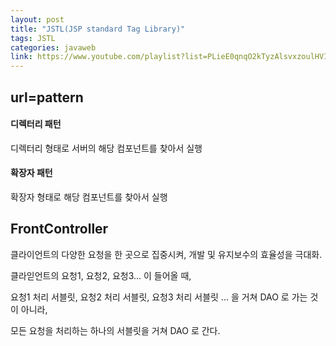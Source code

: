 ```yaml
---
layout: post
title: "JSTL(JSP standard Tag Library)"
tags: JSTL
categories: javaweb
link: https://www.youtube.com/playlist?list=PLieE0qnqO2kTyzAlsvxzoulHVISvO8zA9
---
```


## url=pattern

#### 디렉터리 패턴

디렉터리 형태로 서버의 해당 컴포넌트를 찾아서 실행

#### 확장자 패턴

확장자 형태로 해당 컴포넌트를 찾아서 실행

## FrontController

클라이언트의 다양한 요청을 한 곳으로 집중시켜, 개발 및 유지보수의 효율성을 극대화.

클라읻언트의 요청1, 요청2, 요청3... 이 들어올 때, 

요청1 처리 서블릿, 요청2 처리 서블릿, 요청3 처리 서블릿 ... 을 거쳐 DAO 로 가는 것이 아니라,

모든 요청을 처리하는 하나의 서블릿을 거쳐 DAO 로 간다. 


